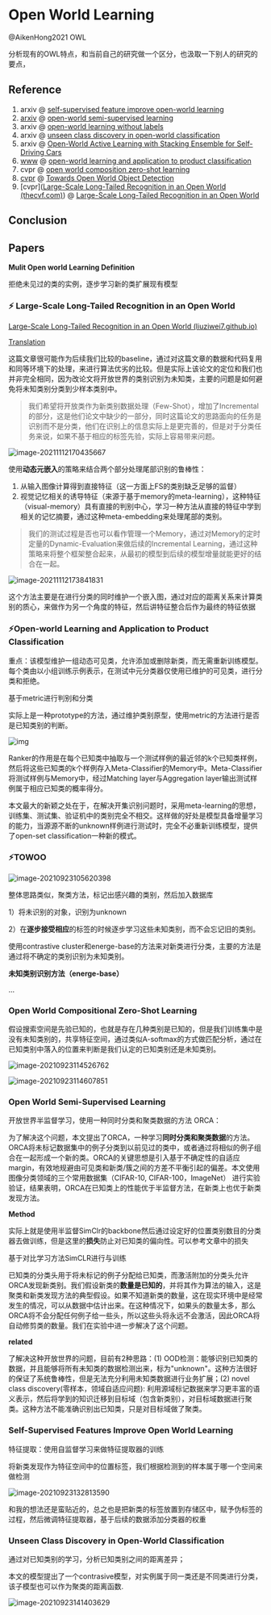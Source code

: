 # Open World Learning

@AikenHong2021 OWL

分析现有的OWL特点，和当前自己的研究做一个区分，也汲取一下别人的研究的要点，

## Reference

1. arxiv @ [self-supervised feature improve open-world learning](https://arxiv.org/pdf/2102.07848.pdf)
2. [arxiv](https://zhuanlan.zhihu.com/p/374268236) @ [open-world semi-supervised learning](https://arxiv.org/pdf/2102.03526.pdf)
3. arxiv @ [open-world learning without labels](https://arxiv.org/pdf/2011.12906.pdf)
4. arxiv @ [unseen class discovery in open-world classification](https://arxiv.org/pdf/1801.05609.pdf)
5. arxiv @ [Open-World Active Learning with Stacking Ensemble for Self-Driving Cars](https://arxiv.org/pdf/2109.06628.pdf)
6. [www](https://dl.acm.org/doi/pdf/10.1145/3308558.3313644) @ [open-world learning and application to product classification](https://blog.csdn.net/u011150266/article/details/118242627)
7. cvpr @ [open world composition zero-shot learning](https://openaccess.thecvf.com/content/CVPR2021/papers/Mancini_Open_World_Compositional_Zero-Shot_Learning_CVPR_2021_paper.pdf) 
9. [cvpr](https://arxiv.org/pdf/2103.02603.pdf) @ [Towards Open World Object Detection](https://zhuanlan.zhihu.com/p/356272271)
9. [cvpr]([Large-Scale Long-Tailed Recognition in an Open World (thecvf.com)](https://openaccess.thecvf.com/content_CVPR_2019/papers/Liu_Large-Scale_Long-Tailed_Recognition_in_an_Open_World_CVPR_2019_paper.pdf)) @ [Large-Scale Long-Tailed Recognition in an Open World](https://github.com/zhmiao/OpenLongTailRecognition-OLTR)

## Conclusion

## Papers

**Mulit Open world Learning Definition**

拒绝未见过的类的实例，逐步学习新的类扩展现有模型

### :zap: Large-Scale Long-Tailed Recognition in an Open World

[Large-Scale Long-Tailed Recognition in an Open World (liuziwei7.github.io)](https://liuziwei7.github.io/projects/LongTail.html)

[Translation](https://blog.csdn.net/pingguolou/article/details/107125251)

这篇文章很可能作为后续我们比较的baseline，通过对这篇文章的数据和代码复用和同等环境下的处理，来进行算法优劣的比较。但是实际上该论文的定位和我们也并非完全相同，因为改论文将开放世界的类别识别为未知类，主要的问题是如何避免将未知类别分类到少样本类别中。

> 我们希望将开放类作为新类别数据处理（Few-Shot），增加了Incremental的部分，这是他们论文中缺少的一部分，同时这篇论文的思路面向的任务是识别而不是分类，他们在识别上的信息实际上是更完善的，但是对于分类任务来说，如果不基于相应的标签先验，实际上容易带来问题。

![image-20211112170435667](https://gitee.com/Aiken97/markdown-image/raw/master/img/20211112170439.png)

使用**动态元嵌入**的策略来结合两个部分处理尾部识别的鲁棒性：

1. 从输入图像计算得到直接特征（这一方面上FS的类别缺乏足够的监督）
2. 视觉记忆相关的诱导特征（来源于基于memory的meta-learning），这种特征（visual-memory）具有直接的判别中心，学习一种方法从直接的特征中学到相关的记忆摘要，通过这种meta-embedding来处理尾部的类别。

> 我们的测试过程是否也可以看作管理一个Memory，通过对Memory的定时定量的Dynamic-Evaluation来做后续的Incremental Learning，通过这种策略来将整个框架整合起来，从最初的模型到后续的模型增量就能更好的结合在一起。

![image-20211112173841831](https://gitee.com/Aiken97/markdown-image/raw/master/img/20211112173844.png)

这个方法主要是在进行分类的同时维护一个嵌入图，通过对应的距离关系来计算类别的质心，来做作为另一个角度的特征，然后讲特征整合后作为最终的特征依据

### :zap:Open-world Learning and Application to Product Classification

重点：该模型维护一组动态可见类，允许添加或删除新类，而无需重新训练模型。每个类由以小组训练示例表示，在测试中元分类器仅使用已维护的可见类，进行分类和拒绝。

基于metric进行判别和分类

实际上是一种prototype的方法，通过维护类别原型，使用metric的方法进行是否是已知类别的判断。

![img](https://gitee.com/Aiken97/markdown-image/raw/master/img/20210923112144)

Ranker的作用是在每个已知类中抽取与一个测试样例的最近邻的k个已知类样例，然后将这些已知类的k个样例存入Meta-Classifier的Memory中。Meta-Classifier将测试样例与Memory中，经过Matching layer与Aggregation layer输出测试样例属于相应已知类的概率得分。

本文最大的新颖之处在于，在解决开集识别问题时，采用meta-learning的思想，训练集、测试集、验证机中的类别完全不相交。这样做的好处是模型具备增量学习的能力，当源源不断的unknown样例进行测试时，完全不必重新训练模型，提供了open-set classification一种新的模式。



### :zap:TOWOO

![image-20210923105620398](https://gitee.com/Aiken97/markdown-image/raw/master/img/20210923105625.png)

整体思路类似，聚类方法，标记出感兴趣的类别，然后加入数据库

1）将未识别的对象，识别为unknown

2）在**逐步接受相应**的标签的时候逐步学习这些未知类别，而不会忘记旧的类别。

使用contrastive cluster和energe-base的方法来对新类进行分类，主要的方法是通过将不确定的类别识别为未知类别。



**未知类别识别方法（energe-base）**

...



### Open World Compositional Zero-Shot Learning

假设搜索空间是先验已知的，也就是存在几种类别是已知的，但是我们训练集中是没有未知类别的，共享特征空间，通过类似A-softmax的方式做匹配分析，通过在已知类别中落入的位置来判断是我们认定的已知类别还是未知类别。

![image-20210923114526762](https://gitee.com/Aiken97/markdown-image/raw/master/img/20210923114539.png)

![image-20210923114607851](https://gitee.com/Aiken97/markdown-image/raw/master/img/20210923114609.png)



### Open World Semi-Supervised Learning

开放世界半监督学习，使用一种同时分类和聚类数据的方法 ORCA：

为了解决这个问题，本文提出了ORCA，一种学习**同时分类和聚类数据**的方法。ORCA将未标记数据集中的例子分类到以前见过的类中，或者通过将相似的例子组合在一起形成一个新的类。ORCA的关键思想是引入基于不确定性的自适应margin，有效地规避由可见类和新类/簇之间的方差不平衡引起的偏差。本文使用图像分类领域的三个常用数据集（CIFAR-10, CIFAR-100，ImageNet） 进行实验验证，结果表明，ORCA在已知类上的性能优于半监督方法，在新类上也优于新类发现方法。

**Method**

实际上就是使用半监督SimClr的backbone然后通过设定好的位置类别数目的分类器去做训练，但是这里的**损失**防止对已知类的偏向性。可以参考文章中的损失

基于对比学习方法SimCLR进行与训练

已知类的分类头用于将未标记的例子分配给已知类，而激活附加的分类头允许ORCA发现新类别。我们假设新类的**数量是已知的**，并将其作为算法的输入，这是聚类和新类发现方法的典型假设。如果不知道新类的数量，这在现实环境中是经常发生的情况，可以从数据中估计出来。在这种情况下，如果头的数量太多，那么ORCA将不会分配任何例子给一些头，所以这些头将永远不会激活，因此ORCA将自动修剪类的数量。我们在实验中进一步解决了这个问题。



**related**

了解决这种开放世界的问题，目前有2种思路：(1) OOD检测：能够识别已知类的数据，并且能够将所有未知类的数据检测出来，标为"unknown"。这种方法很好的保证了系统鲁棒性，但是无法充分利用未知类数据进行业务扩展；(2) novel class discovery(零样本，领域自适应问题): 利用源域标记数据来学习更丰富的语义表示，然后将学到的知识迁移到目标域（包含新类别），对目标域数据进行聚类。这种方法不能准确识别出已知类，只是对目标域做了聚类。



### Self-Supervised Features Improve Open World Learning

特征提取：使用自监督学习来做特征提取器的训练

将新类发现作为特征空间中的位置标签，我们根据检测到的样本属于哪一个空间来做检测

![image-20210923132813590](https://gitee.com/Aiken97/markdown-image/raw/master/img/20210923132817.png)

和我的想法还是蛮贴近的，总之也是把新类的标签放置到存储区中，赋予伪标签的过程，然后微调特征提取器，基于后续的数据添加分类器的权重



### Unseen Class Discovery in Open-World Classification

通过对已知类别的学习，分析已知类别之间的距离差异；

本文的模型提出了一个contrasive模型，对实例属于同一类还是不同类进行分类，该子模型也可以作为聚类的距离函数.

![image-20210923141403629](https://gitee.com/Aiken97/markdown-image/raw/master/img/20210923141407.png)

